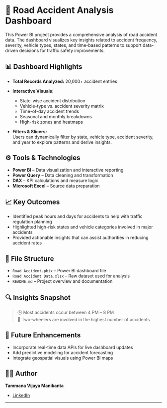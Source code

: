 
# 🚦 Road Accident Analysis Dashboard

This Power BI project provides a comprehensive analysis of road accident data. The dashboard visualizes key insights related to accident frequency, severity, vehicle types, states, and time-based patterns to support data-driven decisions for traffic safety improvements.

## 📊 Dashboard Highlights

- **Total Records Analyzed:** 20,000+ accident entries  
- **Interactive Visuals:**  
  - State-wise accident distribution  
  - Vehicle-type vs. accident severity matrix  
  - Time-of-day accident trends  
  - Seasonal and monthly breakdowns  
  - High-risk zones and heatmaps

- **Filters & Slicers:**  
  Users can dynamically filter by state, vehicle type, accident severity, and year to explore patterns and derive insights.

## ⚙️ Tools & Technologies

- **Power BI** – Data visualization and interactive reporting  
- **Power Query** – Data cleaning and transformation  
- **DAX** – KPI calculations and measure logic  
- **Microsoft Excel** – Source data preparation

## 📈 Key Outcomes

- Identified peak hours and days for accidents to help with traffic regulation planning  
- Highlighted high-risk states and vehicle categories involved in major accidents  
- Provided actionable insights that can assist authorities in reducing accident rates

## 📁 File Structure

- `Road Accident.pbix` – Power BI dashboard file  
- `Road Accident Data.xlsx` – Raw dataset used for analysis  
- `README.md` – Project overview and documentation

## 🔍 Insights Snapshot

> 🕒 Most accidents occur between 4 PM – 8 PM  
> 🚗 Two-wheelers are involved in the highest number of accidents  
## 📌 Future Enhancements

- Incorporate real-time data APIs for live dashboard updates  
- Add predictive modeling for accident forecasting  
- Integrate geospatial visuals using Power BI maps

## 👨‍💻 Author

**Tammana Vijaya Manikanta**  
- [LinkedIn](https://www.linkedin.com/in/vijaymanikantatammana/)  

---

